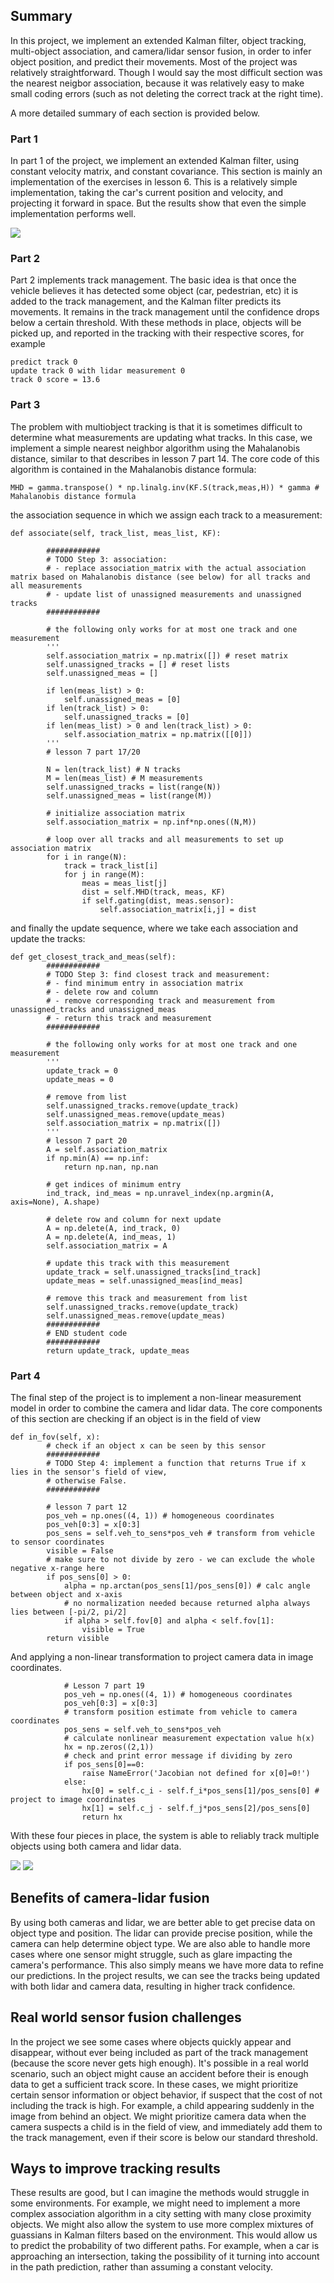 ## Summary

In this project, we implement an extended Kalman filter, object tracking, multi-object association, and camera/lidar sensor fusion, in order to infer object position, and predict their movements. Most of the project was relatively straightforward. Though I would say the most difficult section was the nearest neigbor association, because it was relatively easy to make small coding errors (such as not deleting the correct track at the right time).

A more detailed summary of each section is provided below.

### Part 1

In part 1 of the project, we implement an extended Kalman filter, using constant velocity matrix, and constant covariance. This section is mainly an implementation of the exercises in lesson 6. This is a relatively simple implementation, taking the car's current position and velocity, and projecting it forward in space. But the results show that even the simple implementation performs well.

<img src="./img/KF_1.png">

### Part 2

Part 2 implements track management. The basic idea is that once the vehicle believes it has detected some object (car, pedestrian, etc) it is added to the track management, and the Kalman filter predicts its movements. It remains in the track management until the confidence drops below a certain threshold. With these methods in place, objects will be picked up, and reported in the tracking with their respective scores, for example

```
predict track 0
update track 0 with lidar measurement 0
track 0 score = 13.6
```

### Part 3

The problem with multiobject tracking is that it is sometimes difficult to determine what measurements are updating what tracks. In this case, we implement a simple nearest neighbor algorithm using the Mahalanobis distance, similar to that describes in lesson 7 part 14. The core code of this algorithm is contained in the Mahalanobis distance formula:

```
MHD = gamma.transpose() * np.linalg.inv(KF.S(track,meas,H)) * gamma # Mahalanobis distance formula
```

the association sequence in which we assign each track to a measurement:

```
def associate(self, track_list, meas_list, KF):
             
        ############
        # TODO Step 3: association:
        # - replace association_matrix with the actual association matrix based on Mahalanobis distance (see below) for all tracks and all measurements
        # - update list of unassigned measurements and unassigned tracks
        ############
        
        # the following only works for at most one track and one measurement
        '''
        self.association_matrix = np.matrix([]) # reset matrix
        self.unassigned_tracks = [] # reset lists
        self.unassigned_meas = []
        
        if len(meas_list) > 0:
            self.unassigned_meas = [0]
        if len(track_list) > 0:
            self.unassigned_tracks = [0]
        if len(meas_list) > 0 and len(track_list) > 0: 
            self.association_matrix = np.matrix([[0]])
        '''
        # lesson 7 part 17/20
        
        N = len(track_list) # N tracks
        M = len(meas_list) # M measurements
        self.unassigned_tracks = list(range(N))
        self.unassigned_meas = list(range(M))

        # initialize association matrix
        self.association_matrix = np.inf*np.ones((N,M)) 

        # loop over all tracks and all measurements to set up association matrix
        for i in range(N): 
            track = track_list[i]
            for j in range(M):
                meas = meas_list[j]
                dist = self.MHD(track, meas, KF)
                if self.gating(dist, meas.sensor):
                    self.association_matrix[i,j] = dist
```

and finally the update sequence, where we take each association and update the tracks:

```
def get_closest_track_and_meas(self):
        ############
        # TODO Step 3: find closest track and measurement:
        # - find minimum entry in association matrix
        # - delete row and column
        # - remove corresponding track and measurement from unassigned_tracks and unassigned_meas
        # - return this track and measurement
        ############

        # the following only works for at most one track and one measurement
        '''
        update_track = 0
        update_meas = 0
        
        # remove from list
        self.unassigned_tracks.remove(update_track) 
        self.unassigned_meas.remove(update_meas)
        self.association_matrix = np.matrix([])
        '''
        # lesson 7 part 20
        A = self.association_matrix
        if np.min(A) == np.inf:
            return np.nan, np.nan

        # get indices of minimum entry
        ind_track, ind_meas = np.unravel_index(np.argmin(A, axis=None), A.shape) 

        # delete row and column for next update
        A = np.delete(A, ind_track, 0) 
        A = np.delete(A, ind_meas, 1)
        self.association_matrix = A

        # update this track with this measurement
        update_track = self.unassigned_tracks[ind_track] 
        update_meas = self.unassigned_meas[ind_meas]

        # remove this track and measurement from list
        self.unassigned_tracks.remove(update_track) 
        self.unassigned_meas.remove(update_meas)
        ############
        # END student code
        ############ 
        return update_track, update_meas  
```

### Part 4

The final step of the project is to implement a non-linear measurement model in order to combine the camera and lidar data. The core components of this section are checking if an object is in the field of view

```
def in_fov(self, x):
        # check if an object x can be seen by this sensor
        ############
        # TODO Step 4: implement a function that returns True if x lies in the sensor's field of view, 
        # otherwise False.
        ############

        # lesson 7 part 12
        pos_veh = np.ones((4, 1)) # homogeneous coordinates
        pos_veh[0:3] = x[0:3] 
        pos_sens = self.veh_to_sens*pos_veh # transform from vehicle to sensor coordinates
        visible = False
        # make sure to not divide by zero - we can exclude the whole negative x-range here
        if pos_sens[0] > 0: 
            alpha = np.arctan(pos_sens[1]/pos_sens[0]) # calc angle between object and x-axis
            # no normalization needed because returned alpha always lies between [-pi/2, pi/2]
            if alpha > self.fov[0] and alpha < self.fov[1]:
                visible = True
        return visible
```

And applying a non-linear transformation to project camera data in image coordinates.

```
            # Lesson 7 part 19
            pos_veh = np.ones((4, 1)) # homogeneous coordinates 
            pos_veh[0:3] = x[0:3]
            # transform position estimate from vehicle to camera coordinates
            pos_sens = self.veh_to_sens*pos_veh
            # calculate nonlinear measurement expectation value h(x)   
            hx = np.zeros((2,1))
            # check and print error message if dividing by zero
            if pos_sens[0]==0:
                raise NameError('Jacobian not defined for x[0]=0!')
            else:
                hx[0] = self.c_i - self.f_i*pos_sens[1]/pos_sens[0] # project to image coordinates
                hx[1] = self.c_j - self.f_j*pos_sens[2]/pos_sens[0]
                return hx
```

With these four pieces in place, the system is able to reliably track multiple objects using both camera and lidar data.

<img src="./img/association_1.png">

<img src="./img/association_2.png">

## Benefits of camera-lidar fusion

By using both cameras and lidar, we are better able to get precise data on object type and position. The lidar can provide precise position, while the camera can help determine object type. We are also able to handle more cases where one sensor might struggle, such as glare impacting the camera's performance. This also simply means we have more data to refine our predictions. In the project results, we can see the tracks being updated with both lidar and camera data, resulting in higher track confidence.

## Real world sensor fusion challenges

In the project we see some cases where objects quickly appear and disappear, without ever being included as part of the track management (because the score never gets high enough). It's possible in a real world scenario, such an object might cause an accident before their is enough data to get a sufficient track score. In these cases, we might prioritize certain sensor information or object behavior, if suspect that the cost of not including the track is high. For example, a child appearing suddenly in the image from behind an object. We might prioritize camera data when the camera suspects a child is in the field of view, and immediately add them to the track management, even if their score is below our standard threshold.

## Ways to improve tracking results

These results are good, but I can imagine the methods would struggle in some environments. For example, we might need to implement a more complex association algorithm in a city setting with many close proximity objects. We might also allow the system to use more complex mixtures of guassians in Kalman filters based on the environment. This would allow us to predict the probability of two different paths. For example, when a car is approaching an intersection, taking the possibility of it turning into account in the path prediction, rather than assuming a constant velocity.
